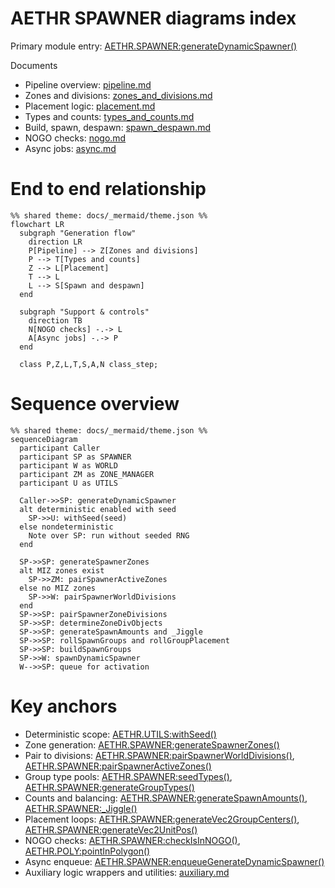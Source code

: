 # AETHR SPAWNER diagrams index

Primary module entry: [AETHR.SPAWNER:generateDynamicSpawner()](https://github.com/Gh0st352/AETHR/blob/main/dev/SPAWNER.lua#L563)

Documents
- Pipeline overview: [pipeline.md](./pipeline.md)
- Zones and divisions: [zones_and_divisions.md](./zones_and_divisions.md)
- Placement logic: [placement.md](./placement.md)
- Types and counts: [types_and_counts.md](./types_and_counts.md)
- Build, spawn, despawn: [spawn_despawn.md](./spawn_despawn.md)
- NOGO checks: [nogo.md](./nogo.md)
- Async jobs: [async.md](./async.md)

# End to end relationship

```mermaid
%% shared theme: docs/_mermaid/theme.json %%
flowchart LR
  subgraph "Generation flow"
    direction LR
    P[Pipeline] --> Z[Zones and divisions]
    P --> T[Types and counts]
    Z --> L[Placement]
    T --> L
    L --> S[Spawn and despawn]
  end

  subgraph "Support & controls"
    direction TB
    N[NOGO checks] -.-> L
    A[Async jobs] -.-> P
  end

  class P,Z,L,T,S,A,N class_step;
```

# Sequence overview

```mermaid
%% shared theme: docs/_mermaid/theme.json %%
sequenceDiagram
  participant Caller
  participant SP as SPAWNER
  participant W as WORLD
  participant ZM as ZONE_MANAGER
  participant U as UTILS

  Caller->>SP: generateDynamicSpawner
  alt deterministic enabled with seed
    SP->>U: withSeed(seed)
  else nondeterministic
    Note over SP: run without seeded RNG
  end

  SP->>SP: generateSpawnerZones
  alt MIZ zones exist
    SP->>ZM: pairSpawnerActiveZones
  else no MIZ zones
    SP->>W: pairSpawnerWorldDivisions
  end
  SP->>SP: pairSpawnerZoneDivisions
  SP->>SP: determineZoneDivObjects
  SP->>SP: generateSpawnAmounts and _Jiggle
  SP->>SP: rollSpawnGroups and rollGroupPlacement
  SP->>SP: buildSpawnGroups
  SP->>W: spawnDynamicSpawner
  W-->>SP: queue for activation
```

# Key anchors
- Deterministic scope: [AETHR.UTILS:withSeed()](https://github.com/Gh0st352/AETHR/blob/main/dev/UTILS.lua#L242)
- Zone generation: [AETHR.SPAWNER:generateSpawnerZones()](https://github.com/Gh0st352/AETHR/blob/main/dev/SPAWNER.lua#L2012)
- Pair to divisions: [AETHR.SPAWNER:pairSpawnerWorldDivisions()](https://github.com/Gh0st352/AETHR/blob/main/dev/SPAWNER.lua#L723), [AETHR.SPAWNER:pairSpawnerActiveZones()](https://github.com/Gh0st352/AETHR/blob/main/dev/SPAWNER.lua#L760)
- Group type pools: [AETHR.SPAWNER:seedTypes()](https://github.com/Gh0st352/AETHR/blob/main/dev/SPAWNER.lua#L1804), [AETHR.SPAWNER:generateGroupTypes()](https://github.com/Gh0st352/AETHR/blob/main/dev/SPAWNER.lua#L1600)
- Counts and balancing: [AETHR.SPAWNER:generateSpawnAmounts()](https://github.com/Gh0st352/AETHR/blob/main/dev/SPAWNER.lua#L1918), [AETHR.SPAWNER:_Jiggle()](https://github.com/Gh0st352/AETHR/blob/main/dev/SPAWNER.lua#L1978)
- Placement loops: [AETHR.SPAWNER:generateVec2GroupCenters()](https://github.com/Gh0st352/AETHR/blob/main/dev/SPAWNER.lua#L1067), [AETHR.SPAWNER:generateVec2UnitPos()](https://github.com/Gh0st352/AETHR/blob/main/dev/SPAWNER.lua#L1301)
- NOGO checks: [AETHR.SPAWNER:checkIsInNOGO()](https://github.com/Gh0st352/AETHR/blob/main/dev/SPAWNER.lua#L2085), [AETHR.POLY:pointInPolygon()](https://github.com/Gh0st352/AETHR/blob/main/dev/POLY.lua#L66)
- Async enqueue: [AETHR.SPAWNER:enqueueGenerateDynamicSpawner()](https://github.com/Gh0st352/AETHR/blob/main/dev/SPAWNER.lua#L520)
- Auxiliary logic wrappers and utilities: [auxiliary.md](./auxiliary.md)